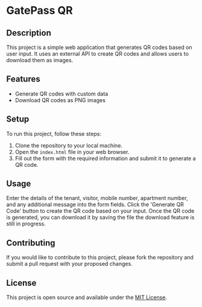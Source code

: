 # GatePass QR

## Description
This project is a simple web application that generates QR codes based on user input. It uses an external API to create QR codes and allows users to download them as images.

## Features
- Generate QR codes with custom data
- Download QR codes as PNG images


## Setup
To run this project, follow these steps:
1. Clone the repository to your local machine.
2. Open the `index.html` file in your web browser.
3. Fill out the form with the required information and submit it to generate a QR code.

## Usage
Enter the details of the tenant, visitor, mobile number, apartment number, and any additional message into the form fields. Click the 'Generate QR Code' button to create the QR code based on your input. Once the QR code is generated, you can download it by saving the file the download feature is still in progress.

## Contributing
If you would like to contribute to this project, please fork the repository and submit a pull request with your proposed changes.

## License
This project is open source and available under the [MIT License](LICENSE).



